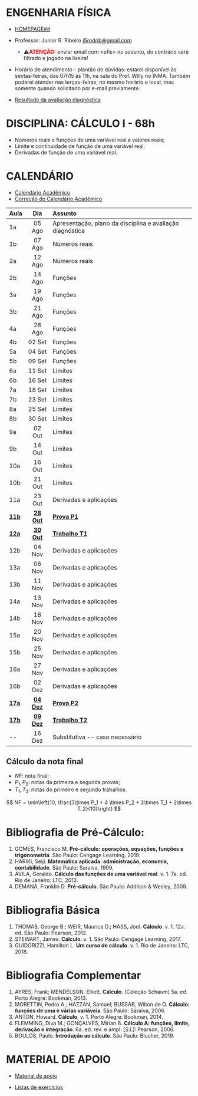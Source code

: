 <script type="text/x-mathjax-config">
MathJax.Hub.Config({tex2jax: {inlineMath: [['$','$'], ['\\(','\\)']]}});
</script>
<script type="text/javascript"
src="https://cdnjs.cloudflare.com/ajax/libs/mathjax/2.7.7/MathJax.js?config=TeX-AMS-MML_HTMLorMML">
</script>

# ENGENHARIA FÍSICA
- [HOMEPAGE##](.)
- Professor: Junior R. Ribeiro [j5rodrib@gmail.com](mailto:j5rodrib@gmail.com)
    - ⚠️<strong style="color:#ff0000;">ATENÇÃO:</strong> enviar email com \<efis\> no assunto, do contrário será filtrado e jogado na lixeira!
- Horário de atendimento - plantão de dúvidas: estarei disponível às sextas-feiras, das 07h15 às 11h, na sala do Prof. Willy no INMA. Também poderei atender nas terças-feiras, no mesmo horário e local, mas somente quando solicitado por e-mail previamente.

- [Resultado da avaliação diagnóstica](./ava-diag.pdf)

# DISCIPLINA: CÁLCULO I - 68h

- Números reais e funções de uma variável real a valores reais;
- Limite e continuidade de função de uma variável real;
- Derivadas de função de uma variável real.

# CALENDÁRIO

- [Calendário Acadêmico](https://prograd.ufms.br/files/2023/08/Calendario2024-RESOLUCAO-COUN-n-294-de-25-08-2023.pdf)
- [Correção do Calendário Acadêmico](https://boletimoficial.ufms.br/bse/publicacao?id=526856)


| Aula         |       Dia       | Assunto                                                   |
| :----------- | :-------------: | :-------------------------------------------------------- |
| 1a           |     05 Ago      | Apresentação, plano da disciplina e avaliação diagnóstica |
| 1b           |     07 Ago      | Números reais                                             |
| 2a           |     12 Ago      | Números reais                                             |
| 2b           |     14 Ago      | Funções                                                   |
| 3a           |     19 Ago      | Funções                                                   |
| 3b           |     21 Ago      | Funções                                                   |
| 4a           |     28 Ago      | Funções                                                   |
| 4b           |     02 Set      | Funções                                                   |
| 5a           |     04 Set      | Funções                                                   |
| 5b           |     09 Set      | Funções                                                   |
| 6a           |     11 Set      | Limites                                                   |
| 6b           |     16 Set      | Limites                                                   |
| 7a           |     18 Set      | Limites                                                   |
| 7b           |     23 Set      | Limites                                                   |
| 8a           |     25 Set      | Limites                                                   |
| 8b           |     30 Set      | Limites                                                   |
| 9a           |     02 Out      | Limites                                                   |
| 9b           |     14 Out      | Limites                                                   |
| 10a          |     16 Out      | Limites                                                   |
| 10b          |     21 Out      | Limites                                                   |
| 11a          |     23 Out      | Derivadas e aplicações                                    |
| [**11b**](.) | [**28 Out**](.) | [**Prova P1**](.)                                         |
| [**12a**](.) | [**30 Out**](.) | [**Trabalho T1**](.)                                      |
| 12b          |     04 Nov      | Derivadas e aplicações                                    |
| 13a          |     06 Nov      | Derivadas e aplicações                                    |
| 13b          |     11 Nov      | Derivadas e aplicações                                    |
| 14a          |     13 Nov      | Derivadas e aplicações                                    |
| 14b          |     18 Nov      | Derivadas e aplicações                                    |
| 15a          |     20 Nov      | Derivadas e aplicações                                    |
| 15b          |     25 Nov      | Derivadas e aplicações                                    |
| 16a          |     27 Nov      | Derivadas e aplicações                                    |
| 16b          |     02 Dez      | Derivadas e aplicações                                    |
| [**17a**](.) | [**04 Dez**](.) | [**Prova P2**](.)                                         |
| [**17b**](.) | [**09 Dez**](.) | [**Trabalho T2**](.)                                      |
| --           |     16 Dez      | Substitutiva -- caso necessário                           |

## Cálculo da nota final

- $NF$: nota final;
- $P_1,P_2$: notas da primeira e segunda provas;
- $T_1,T_2$: notas do primeiro e segundo trabalhos.

$$ NF = \min\left(10, \frac{3\times P_1 + 4 \times P_2 + 2\times T_1 + 2\times T_2}{10}\right) $$


# Bibliografia de Pré-Cálculo:

1. GOMES, Francisco M. **Pré-cálculo: operações, equações, funções e trigonometria**. São Paulo: Cengage Learning, 2019.
2. HARIKI, Seiji. **Matemática aplicada: administração, economia, contabilidade**. São Paulo: Saraiva, 1999.
3. ÁVILA, Geraldo. **Cálculo das funções de uma variável real**. v. 1. 7a. ed. Rio de Janeiro: LTC, 2012.
4. DEMANA, Franklin D. **Pré-cálculo**. São Paulo: Addison & Wesley, 2009.

# Bibliografia Básica

1. THOMAS, George B.; WEIR, Maurice D.; HASS, Joel. **Cálculo**. v. 1. 12a. ed. São Paulo: Pearson, 2012.
2. STEWART, James. **Cálculo**. v. 1. São Paulo: Cengage Learning, 2017.
3. GUIDORIZZI, Hamilton L. **Um curso de cálculo**. v. 1. Rio de Janeiro: LTC, 2018.


# Bibliografia Complementar

1. AYRES, Frank; MENDELSON, Elliott. **Cálculo**. (Coleção Schaum) 5a. ed. Porto Alegre: Bookman, 2013.
2. MORETTIN, Pedro A.; HAZZAN, Samuel; BUSSAB, Wilton de O. **Cálculo: funções de uma e várias variáveis**. São Paulo: Saraiva, 2006.
3. ANTON, Howard. **Cálculo**, v. 1. Porto Alegre: Bookman, 2014.
4. FLEMMING, Diva M.; GONÇALVES, Mirian B. **Cálculo A: funções, limite, derivação e integração**. 6a. ed. rev. e ampl. [S.l.]: Pearson, 2006.
5. BOULOS, Paulo. **Introdução ao cálculo**. São Paulo: Blucher, 2019.

# MATERIAL DE APOIO
 - [Material de apoio](https://j5rodrib.github.io/home/2024-ii/links-uteis.html)

 - [Listas de exercícios](https://j5rodrib.github.io/home/2024-ii/anexos/calc1/calc1.html) 
